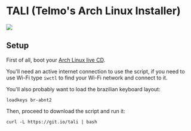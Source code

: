 # TALI (Telmo's Arch Linux Installer)

![](tali.png)

## Setup

First of all, boot your [Arch Linux live CD](https://www.archlinux.org/download/).

You'll need an active internet connection to use the script, if you need to use Wi-Fi type `iwctl` to find your Wi-Fi network and connect to it.

You'll also probably want to load the brazilian keyboard layout:
```
loadkeys br-abnt2
```

Then, proceed to download the script and run it:

```
curl -L https://git.io/tali | bash
```
